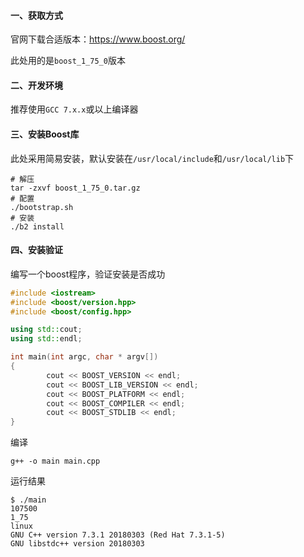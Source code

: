 #### 一、获取方式

官网下载合适版本：https://www.boost.org/

此处用的是`boost_1_75_0`版本

#### 二、开发环境

推荐使用`GCC 7.x.x`或以上编译器

#### 三、安装Boost库

此处采用简易安装，默认安装在`/usr/local/include`和`/usr/local/lib`下

```shell
# 解压
tar -zxvf boost_1_75_0.tar.gz
# 配置
./bootstrap.sh
# 安装
./b2 install
```

#### 四、安装验证

编写一个boost程序，验证安装是否成功

```c++
#include <iostream>
#include <boost/version.hpp>
#include <boost/config.hpp>

using std::cout;
using std::endl;

int main(int argc, char * argv[])
{
        cout << BOOST_VERSION << endl;
        cout << BOOST_LIB_VERSION << endl;
        cout << BOOST_PLATFORM << endl;
        cout << BOOST_COMPILER << endl;
        cout << BOOST_STDLIB << endl;
}
```

编译

```shell
g++ -o main main.cpp
```

运行结果

```shell
$ ./main 
107500
1_75
linux
GNU C++ version 7.3.1 20180303 (Red Hat 7.3.1-5)
GNU libstdc++ version 20180303
```

